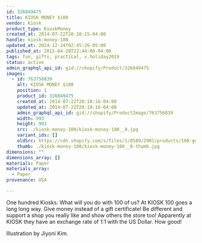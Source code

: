 ```yaml
---
id: 326849475
title: KIOSK MONEY $100
vendor: Kiosk
product_type: KioskMoney
created_at: 2014-07-22T20:10:15-04:00
handle: kiosk-money-100
updated_at: 2024-12-24T02:45:26-05:00
published_at: 2015-04-28T22:44:00-04:00
tags: fun, gifts, practical, x.holiday2019
status: active
admin_graphql_api_id: gid://shopify/Product/326849475
images:
  - id: 763756839
    alt: KIOSK MONEY $100
    position: 1
    product_id: 326849475
    created_at: 2014-07-22T20:10:16-04:00
    updated_at: 2014-07-22T20:10:16-04:00
    admin_graphql_api_id: gid://shopify/ProductImage/763756839
    width: 993
    height: 993
    src: ./kiosk-money-100/kiosk-money-100__0.jpg
    variant_ids: []
    oldSrc: https://cdn.shopify.com/s/files/1/0589/2901/products/100-gold-1_2.jpeg?v=1406074216
    thumb: ./kiosk-money-100/kiosk-money-100__0-thumb.jpg
dimensions: ""
dimensions_array: []
materials: Paper
materials_array:
  - Paper
provenance: USA

---
```


One hundred Kiosks. What will you do with 100 of us? At KIOSK 100 goes a long long way. Give money instead of a gift certificate! Be different and support a shop you really like and show others the store too! Apparently at KIOSK they have an exchange rate of 1:1 with the US Dollar. How good!

Illustration by Jiyoni Kim.